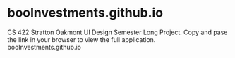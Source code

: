 # booInvestments.github.io
CS 422 Stratton Oakmont UI Design Semester Long Project.
Copy and pase the link in your browser to view the full application. booInvestments.github.io
